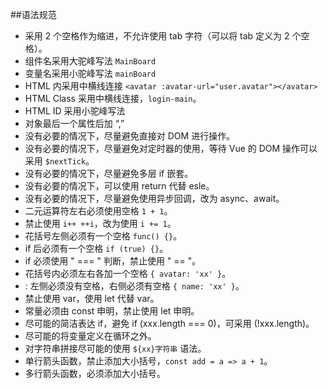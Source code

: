 ##语法规范

* 采用 2 个空格作为缩进，不允许使用 tab 字符（可以将 tab 定义为 2 个空格）。
* 组件名采用大驼峰写法 `MainBoard `
* 变量名采用小驼峰写法 ` mainBoard `
* HTML 内采用中横线连接 ` <avatar :avatar-url="user.avatar"></avatar> `
* HTML Class 采用中横线连接，` login-main `。
* HTML ID 采用小驼峰写法
* 对象最后一个属性后加 “,”
* 没有必要的情况下，尽量避免直接对 DOM 进行操作。
* 没有必要的情况下，尽量避免对定时器的使用，等待 Vue 的 DOM 操作可以采用 ` $nextTick `。
* 没有必要的情况下，尽量避免多层 if 嵌套。
* 没有必要的情况下，可以使用 return 代替 esle。
* 没有必要的情况下，尽量避免使用异步回调，改为 async、await。
* 二元运算符左右必须使用空格 ` 1 + 1 `。
* 禁止使用 ` i++ ++i `，改为使用 ` i += 1 `。
* 花括号左侧必须有一个空格 ` func() {} `。
* if 后必须有一个空格 ` if (true) {} `。
* if 必须使用 " === " 判断，禁止使用 " == "。
* 花括号内必须左右各加一个空格 ` { avatar: 'xx' } `。
* : 左侧必须没有空格，右侧必须有空格 ` { name: 'xx' } `。
* 禁止使用 var，使用 let 代替 var。
* 常量必须由 const 申明，禁止使用 let 申明。
* 尽可能的简洁表达 if，避免 if (xxx.length === 0)，可采用 (!xxx.length)。
* 尽可能的将变量定义在循环之外。
* 对字符串拼接尽可能的使用 `${xx}字符串` 语法。
* 单行箭头函数，禁止添加大小括号，` const add = a => a + 1 `。
* 多行箭头函数，必须添加大小括号。
